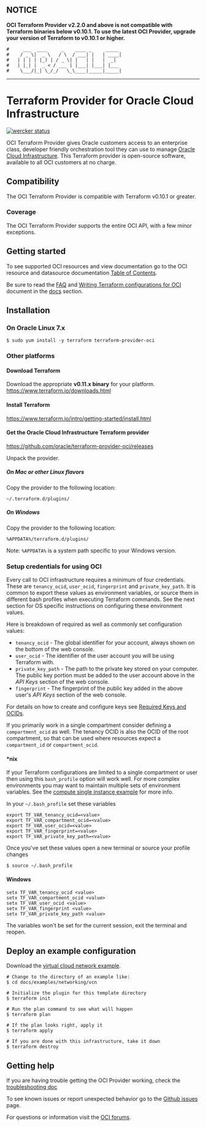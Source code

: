 ## NOTICE
**OCI Terraform Provider v2.2.0 and above is not compatible with Terraform binaries below v0.10.1. To use the latest OCI 
Provider, upgrade your version of Terraform to v0.10.1 or higher.** 

    #     ___  ____     _    ____ _     _____
    #    / _ \|  _ \   / \  / ___| |   | ____|
    #   | | | | |_) | / _ \| |   | |   |  _|
    #   | |_| |  _ < / ___ | |___| |___| |___
    #    \___/|_| \_/_/   \_\____|_____|_____|
***
# Terraform Provider for Oracle Cloud Infrastructure

[![wercker status](https://app.wercker.com/status/666d2ee10f45dde41189bb03248aadf9/s/master "wercker status")](https://app.wercker.com/project/byKey/666d2ee10f45dde41189bb03248aadf9)

OCI Terraform Provider gives Oracle customers access to an enterprise class, developer friendly orchestration tool they 
can use to manage [Oracle Cloud Infrastructure](https://cloud.oracle.com/cloud-infrastructure). This Terraform provider 
is open-source software, available to all OCI customers at no charge.

## Compatibility
The OCI Terraform Provider is compatible with Terraform v0.10.1 or greater.

### Coverage
The OCI Terraform Provider supports the entire OCI API, with a few minor exceptions.

## Getting started

To see supported OCI resources and view documentation go to the OCI resource and datasource documentation 
[Table of Contents](https://github.com/oracle/terraform-provider-oci/tree/master/docs/Table%20of%20Contents.md).

Be sure to read the [FAQ](https://github.com/oracle/terraform-provider-oci/tree/master/docs/FAQ.md) 
and [Writing Terraform configurations for OCI](https://github.com/oracle/terraform-provider-oci/tree/master/docs/Writing%20Terraform%20configurations%20for%20OCI.md) document
in the [docs](https://github.com/oracle/terraform-provider-oci/tree/master/docs) section.

## Installation

### On Oracle Linux 7.x
```
$ sudo yum install -y terraform terraform-provider-oci
```

### Other platforms
#### Download Terraform
Download the appropriate **v0.11.x binary** for your platform.  
https://www.terraform.io/downloads.html

#### Install Terraform
https://www.terraform.io/intro/getting-started/install.html

#### Get the Oracle Cloud Infrastructure Terraform provider
https://github.com/oracle/terraform-provider-oci/releases

Unpack the provider.

##### On Mac or other Linux flavors
Copy the provider to the following location:
```
~/.terraform.d/plugins/
```

##### On Windows
Copy the provider to the following location:
```
%APPDATA%/terraform.d/plugins/
```
Note: `%APPDATA%` is a system path specific to your Windows version.


### Setup credentials for using OCI
Every call to OCI infrastructure requires a minimum of four credentials. 
These are `tenancy_ocid`, `user_ocid`, `fingerprint` and `private_key_path`. It is common to export these values as 
environment variables, or source them in different bash profiles when executing Terraform commands. See the next 
section for OS specific instructions on configuring these environment values.

Here is breakdown of required as well as commonly set configuration values:  
- `tenancy_ocid` - The global identifier for your account, always shown on the bottom of the web console. 
- `user_ocid` - The identifier of the user account you will be using Terraform with.
- `private_key_path` - The path to the private key stored on your computer. The public key portion must be added to the 
user account above in the _API Keys_ section of the web console. 
- `fingerprint` - The fingerprint of the public key added in the above user's _API Keys_ section of the web console. 

For details on how to create and configure keys see [Required Keys and OCIDs](https://docs.us-phoenix-1.oraclecloud.com/Content/API/Concepts/apisigningkey.htm).

If you primarily work in a single compartment consider defining a `compartment_ocid` as well. The tenancy OCID is also 
the OCID of the root compartment, so that can be used where resources expect a `compartment_id` or `compartment_ocid`.

#### \*nix
If your Terraform configurations are limited to a single compartment or user then using this `bash_profile` option 
will work well. For more complex environments you may want to maintain multiple sets of environment variables. 
See the [compute single instance example](https://github.com/oracle/terraform-provider-oci/tree/master/docs/examples/compute/instance) for more info.

In your `~/.bash_profile` set these variables
```
export TF_VAR_tenancy_ocid=<value>
export TF_VAR_compartment_ocid=<value>
export TF_VAR_user_ocid=<value>
export TF_VAR_fingerprint=<value>
export TF_VAR_private_key_path=<value>
```

Once you've set these values open a new terminal or source your profile changes
```
$ source ~/.bash_profile
```

#### Windows
```
setx TF_VAR_tenancy_ocid <value>
setx TF_VAR_compartment_ocid <value>
setx TF_VAR_user_ocid <value>
setx TF_VAR_fingerprint <value>
setx TF_VAR_private_key_path <value>
```
The variables won't be set for the current session, exit the terminal and reopen.

## Deploy an example configuration
Download the [virtual cloud network example](https://github.com/oracle/terraform-provider-oci/tree/master/docs/examples/networking/vcn).

```
# Change to the directory of an example like: 
$ cd docs/examples/networking/vcn

# Initialize the plugin for this template directory
$ terraform init

# Run the plan command to see what will happen
$ terraform plan
  
# If the plan looks right, apply it
$ terraform apply

# If you are done with this infrastructure, take it down
$ terraform destroy
```

## Getting help
If you are having trouble getting the OCI Provider working, check the 
[troubleshooting doc](https://github.com/oracle/terraform-provider-oci/tree/master/docs/Troubleshooting.md)

To see known issues or report unexpected behavior go to the 
[Github issues](https://github.com/oracle/terraform-provider-oci/issues) page.

For questions or information visit the 
[OCI forums](https://cloudcustomerconnect.oracle.com/resources/9c8fa8f96f/summary). 
